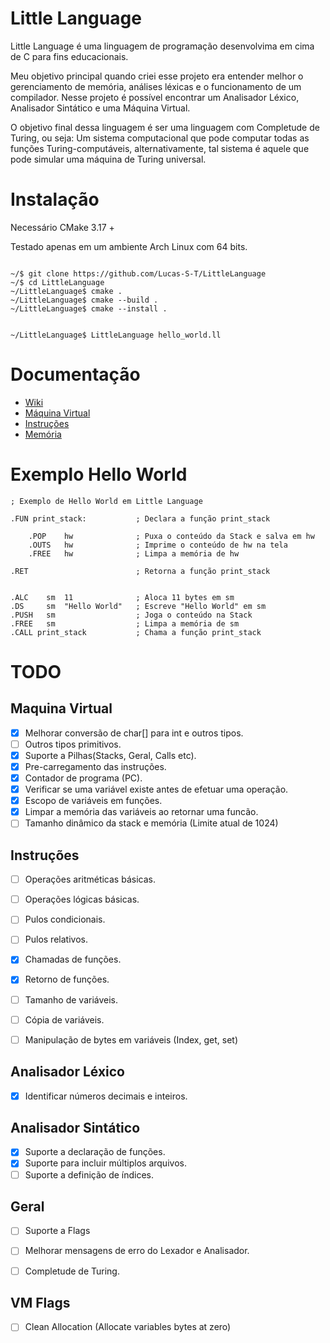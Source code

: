 # Little Language

Little Language é uma linguagem de programação desenvolvima em cima de C para fins educacionais.

Meu objetivo principal quando criei esse projeto era entender melhor o gerenciamento de memória,
análises léxicas e o funcionamento de um compilador. Nesse 
projeto é possível encontrar um Analisador Léxico, Analisador Sintático e uma Máquina Virtual.

O objetivo final dessa linguagem é ser uma linguagem com Completude de Turing, ou seja:
Um sistema computacional que pode computar todas as funções Turing-computáveis, alternativamente, 
tal sistema é aquele que pode simular uma máquina de Turing universal.

# Instalação

Necessário CMake 3.17 +

Testado apenas em um ambiente Arch Linux com 64 bits.

```

~/$ git clone https://github.com/Lucas-S-T/LittleLanguage
~/$ cd LittleLanguage
~/LittleLanguage$ cmake .
~/LittleLanguage$ cmake --build .
~/LittleLanguage$ cmake --install .


~/LittleLanguage$ LittleLanguage hello_world.ll
```

# Documentação

 - [Wiki](https://github.com/Lucas-S-T/LittleLanguage/wiki/)
 - [Máquina Virtual](https://github.com/Lucas-S-T/LittleLanguage/wiki/M%C3%A1quina-Virtual)
 - [Instruções](https://github.com/Lucas-S-T/LittleLanguage/wiki/Instru%C3%A7%C3%B5es)
 - [Memória](https://github.com/Lucas-S-T/LittleLanguage/wiki/Mem%C3%B3ria)


# Exemplo Hello World

```
; Exemplo de Hello World em Little Language

.FUN print_stack:           ; Declara a função print_stack

    .POP    hw              ; Puxa o conteúdo da Stack e salva em hw
    .OUTS   hw              ; Imprime o conteúdo de hw na tela
    .FREE   hw              ; Limpa a memória de hw

.RET                        ; Retorna a função print_stack


.ALC    sm  11              ; Aloca 11 bytes em sm
.DS     sm  "Hello World"   ; Escreve "Hello World" em sm
.PUSH   sm                  ; Joga o conteúdo na Stack
.FREE   sm                  ; Limpa a memória de sm
.CALL print_stack           ; Chama a função print_stack

```


# TODO

## Maquina Virtual

- [x] Melhorar conversão de char[] para int e outros tipos.
- [ ] Outros tipos primitivos.
- [x] Suporte a Pilhas(Stacks, Geral, Calls etc).
- [x] Pre-carregamento das instruções.
- [x] Contador de programa (PC).
- [x] Verificar se uma variável existe antes de efetuar uma operação.
- [x] Escopo de variáveis em funções.
- [x] Limpar a memória das variáveis ao retornar uma funcão.
- [ ] Tamanho dinâmico da stack e memória (Limite atual de 1024)

## Instruções

- [ ] Operações aritméticas básicas.
- [ ] Operações lógicas básicas.
- [ ] Pulos condicionais.
- [ ] Pulos relativos.
- [x] Chamadas de funções.
- [x] Retorno de funções.
- [ ] Tamanho de variáveis.
- [ ] Cópia de variáveis.
- [ ] Manipulação de bytes em variáveis (Index, get, set)


## Analisador Léxico

- [x]  Identificar números decimais e inteiros.

## Analisador Sintático

- [x] Suporte a declaração de funções.
- [x] Suporte para incluir múltiplos arquivos.
- [ ] Suporte a definição de índices.

## Geral

- [ ] Suporte a Flags
- [ ] Melhorar mensagens de erro do Lexador e Analisador.
- [ ] Completude de Turing.
 

## VM Flags
- [ ] Clean Allocation (Allocate variables bytes at zero)
 
 
